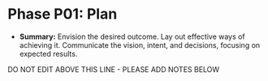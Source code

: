# Phase P01: Plan

* **Summary:** Envision the desired outcome. Lay out effective ways of achieving it. Communicate the vision, intent, and decisions, focusing on expected results.

DO NOT EDIT ABOVE THIS LINE - PLEASE ADD NOTES BELOW